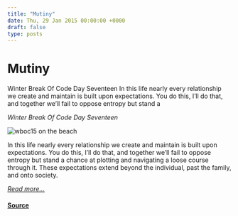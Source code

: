 ```yaml
---
title: "Mutiny"
date: Thu, 29 Jan 2015 00:00:00 +0000
draft: false
type: posts
---
```

# Mutiny





 Winter Break Of Code Day Seventeen In this life nearly every relationship we create and maintain is built upon expectations. You do this, I’ll do that, and together we’ll fail to oppose entropy but stand a

_Winter Break Of Code Day Seventeen_

![wboc15 on the beach](/blog/images/wboc15-loners.jpg)

In this life nearly every relationship we create and maintain is built upon expectations. You do this, I’ll do that, and together we’ll fail to oppose entropy but stand a chance at plotting and navigating a loose course through it. These expectations extend beyond the individual, past the family, and onto society.

[_Read more..._](https://signal.org/blog/mutiny/)

#### [Source](https://signal.org/blog/mutiny/)

